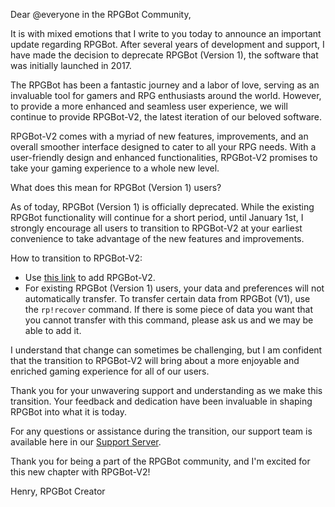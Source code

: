 Dear @everyone in the RPGBot Community,

It is with mixed emotions that I write to you today to announce an important update regarding RPGBot. After several years of development and support, I have made the decision to deprecate RPGBot (Version 1), the software that was initially launched in 2017.

The RPGBot has been a fantastic journey and a labor of love, serving as an invaluable tool for gamers and RPG enthusiasts around the world. However, to provide a more enhanced and seamless user experience, we will continue to provide RPGBot-V2, the latest iteration of our beloved software.

RPGBot-V2 comes with a myriad of new features, improvements, and an overall smoother interface designed to cater to all your RPG needs. With a user-friendly design and enhanced functionalities, RPGBot-V2 promises to take your gaming experience to a whole new level.

What does this mean for RPGBot (Version 1) users?

As of today, RPGBot (Version 1) is officially deprecated. While the existing RPGBot functionality will continue for a short period, until January 1st, I strongly encourage all users to transition to RPGBot-V2 at your earliest convenience to take advantage of the new features and improvements.

How to transition to RPGBot-V2:

- Use [this link](https://discord.com/oauth2/authorize?client_id=673737213959208980&scope=bot&permissions=805596240) to add RPGBot-V2.
-  For existing RPGBot (Version 1) users, your data and preferences will not automatically transfer. To transfer certain data from RPGBot (V1), use the `rp!recover` command. If there is some piece of data you want that you cannot transfer with this command, please ask us and we may be able to add it.

I understand that change can sometimes be challenging, but I am confident that the transition to RPGBot-V2 will bring about a more enjoyable and enriched gaming experience for all of our users.

Thank you for your unwavering support and understanding as we make this transition. Your feedback and dedication have been invaluable in shaping RPGBot into what it is today.

For any questions or assistance during the transition, our support team is available here in our [Support Server](https://discord.com/invite/mXZg2mk).

Thank you for being a part of the RPGBot community, and I'm excited for this new chapter with RPGBot-V2!

Henry,
RPGBot Creator
